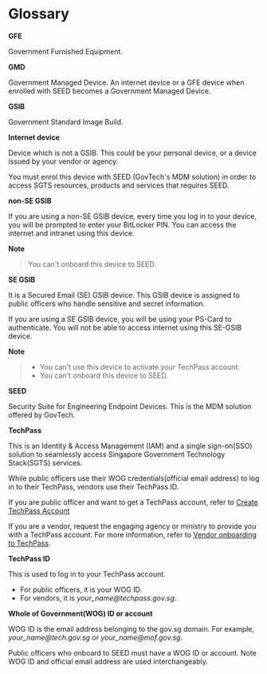 # Glossary

<!--
Guidelines for anybody adding a new entry to this page.

To add a new word:
 1. Place it in the alphabetical order.
 2. Enclose it by
 <a id="word-in-lower-case">

 **word**

 </a>

 3. Include a line space before and after the word.
 -->



**GFE**

Government Furnished Equipment.

**GMD**

Government Managed Device. An internet device or a GFE device when enrolled with SEED becomes a Government Managed Device.

**GSIB**

Government Standard Image Build.


**Internet device**

Device which is not a GSIB. This could be your personal device, or a device issued by your vendor or agency.

You must enrol this device with SEED (GovTech's MDM solution) in order to access SGTS resources, products and services that requires SEED.

**non-SE GSIB**

If you are using a non-SE GSIB device, every time you log in to your device, you will be prompted to enter your BitLocker PIN. You can access the internet and intranet using this device.

**Note**<br>
> You can't onboard this device to SEED.

**SE GSIB**

It is a Secured Email (SE) GSIB device. This GSIB device is assigned to public officers who handle sensitive and secret information.

If you are using a SE GSIB device, you will be using your PS-Card to authenticate. You will not be able to access internet using this SE-GSIB device.

**Note**<br>
>- You can't use this device to activate your TechPass account.
>- You can't onboard this device to SEED.

**SEED**

Security Suite for Engineering Endpoint Devices. This is the MDM solution offered by GovTech.

**TechPass**

This is an Identity & Access Management (IAM) and  a single sign-on(SSO) solution to seamlessly access Singapore Government Technology Stack(SGTS) services.

While public officers use their WOG credentials(official email address) to log in to their TechPass, vendors use their TechPass ID.

If you are public officer and want to get a TechPass account, refer to [Create TechPass Account](https://docs.developer.tech.gov.sg/docs/techpass-documentation/#/onboard?id=public-officer)

If you are a vendor, request the engaging agency or ministry to provide you with a TechPass account. For more information, refer to [Vendor onboarding to TechPass](https://docs.developer.tech.gov.sg/docs/techpass-documentation/#/onboard?id=vendor).

**TechPass ID**

This is used to log in to your TechPass account.

- For public officers, it is your WOG ID.
- For vendors, it is *your_name<span>@</span>techpass.gov.sg*.

**Whole of Government(WOG) ID or account**

WOG ID is the email address belonging to the gov.sg domain. For example, *your_name<span>@</span>tech.gov.sg* or *your_name<span>@</span>mof.gov.sg*.

Public officers who onboard to SEED must have a WOG ID or account. Note WOG ID and official email address are used interchangeably.